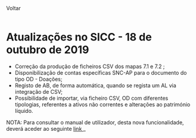 <div style="width:100%; height:30px"><span onclick="loadMdDoc('atualizacoes', ['btnMenu'],'', null)" class="voltar">Voltar</span></div>

# Atualizações no SICC - 18 de outubro de 2019

- Correção da produção de ficheiros CSV dos mapas 7.1 e 7.2 ;
- Disponibilização de contas específicas SNC-AP para o documento do tipo OD - Doações;
- Registo de AB, de forma automática, quando se regista um AL via integração de CSV;
- Possibilidade de importar, via ficheiro CSV, OD com diferentes tipologias, referentes a ativos não correntes e alterações ao património líquido.


NOTA: Para consultar o manual de utilizador, desta nova funcionalidade, deverá aceder ao seguinte  <a href='https://spmssicc.github.io/pages/?doc=operacoes_diversas&anchor=21-importa%C3%A7%C3%A3o-de-ativos-n%C3%A3o-correntes' target='_blank'> link </a>_

